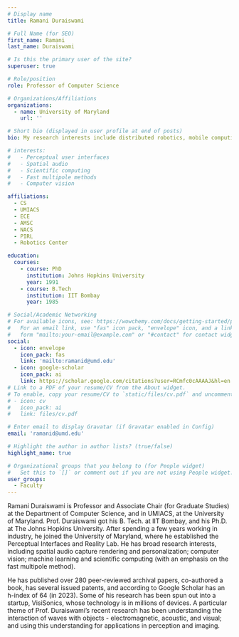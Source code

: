 ```yaml
---
# Display name
title: Ramani Duraiswami

# Full Name (for SEO)
first_name: Ramani
last_name: Duraiswami

# Is this the primary user of the site?
superuser: true

# Role/position
role: Professor of Computer Science

# Organizations/Affiliations
organizations:
  - name: University of Maryland
    url: ''

# Short bio (displayed in user profile at end of posts)
bio: My research interests include distributed robotics, mobile computing and programmable matter.

# interests:
#   - Perceptual user interfaces
#   - Spatial audio
#   - Scientific computing
#   - Fast multipole methods
#   - Computer vision

affiliations:
  - CS
  - UMIACS
  - ECE
  - AMSC
  - NACS
  - PIRL
  - Robotics Center

education:
  courses:
    - course: PhD
      institution: Johns Hopkins University
      year: 1991
    - course: B.Tech 
      institution: IIT Bombay
      year: 1985

# Social/Academic Networking
# For available icons, see: https://wowchemy.com/docs/getting-started/page-builder/#icons
#   For an email link, use "fas" icon pack, "envelope" icon, and a link in the
#   form "mailto:your-email@example.com" or "#contact" for contact widget.
social:
  - icon: envelope
    icon_pack: fas
    link: 'mailto:ramanid@umd.edu'
  - icon: google-scholar
    icon_pack: ai
    link: https://scholar.google.com/citations?user=RCmfc0cAAAAJ&hl=en
# Link to a PDF of your resume/CV from the About widget.
# To enable, copy your resume/CV to `static/files/cv.pdf` and uncomment the lines below.
# - icon: cv
#   icon_pack: ai
#   link: files/cv.pdf

# Enter email to display Gravatar (if Gravatar enabled in Config)
email: 'ramanid@umd.edu'

# Highlight the author in author lists? (true/false)
highlight_name: true

# Organizational groups that you belong to (for People widget)
#   Set this to `[]` or comment out if you are not using People widget.
user_groups:
  - Faculty
---
```


Ramani Duraiswami is Professor and Associate Chair (for Graduate Studies) at the Department of Computer Science, and in UMIACS, at the University of Maryland. Prof. Duraiswami got his B. Tech. at IIT Bombay, and his Ph.D. at The Johns Hopkins University. After spending a few years working in industry, he joined the University of Maryland, where he established the Perceptual Interfaces and Reality Lab. He has broad research interests, including spatial audio capture rendering and personalization; computer vision; machine learning and scientific computing (with an emphasis on the fast multipole method). 

He has published over 280 peer-reviewed archival papers, co-authored a book,  has several issued patents, and according to Google Scholar has an h-index of 64 (in 2023). Some of his research has been spun out into a startup, VisiSonics, whose technology is in millions of devices. A particular theme of Prof. Duraiswami’s recent research has been understanding the interaction of waves with objects - electromagnetic, acoustic, and visual; and using this understanding for applications in perception and imaging. 
